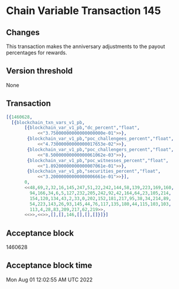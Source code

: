 # Chain Variable Transaction 145

## Changes

This transaction makes the anniversary adjustments to the payout percentages for rewards.

## Version threshold

None

## Transaction

```erlang
[{1460628,
  [{blockchain_txn_vars_v1_pb,
       [{blockchain_var_v1_pb,"dc_percent","float",
            <<"3.75000000000000000000e-01">>},
        {blockchain_var_v1_pb,"poc_challengees_percent","float",
            <<"4.73000000000000017653e-02">>},
        {blockchain_var_v1_pb,"poc_challengers_percent","float",
            <<"8.50000000000000061062e-03">>},
        {blockchain_var_v1_pb,"poc_witnesses_percent","float",
            <<"1.89200000000000007061e-01">>},
        {blockchain_var_v1_pb,"securities_percent","float",
            <<"3.20000000000000006661e-01">>}],
       0,
       <<48,69,2,32,16,145,247,51,22,242,144,58,139,223,169,160,
         94,166,34,6,5,127,232,205,242,92,42,164,64,23,105,214,
         154,120,134,43,2,33,0,202,152,181,217,95,38,34,214,89,
         54,223,143,26,93,145,44,76,117,135,180,44,115,103,103,
         113,4,28,83,209,217,62,219>>,
       <<>>,<<>>,[],[],146,[],[],[]}]}]
```

## Acceptance block

1460628

## Acceptance block time

Mon Aug 01 12:02:55 AM UTC 2022
